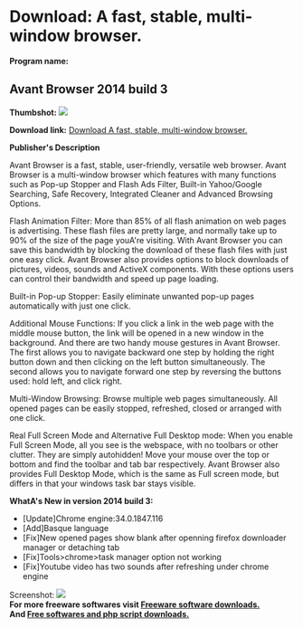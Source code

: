 # Download: A fast, stable, multi-window browser.

**Program name:**

## Avant Browser 2014 build 3

  
**Thumbshot:** ![](http://www.freewarefiles.com/screenshot/avantbrowser_md.jpg)   
  
**Download link:** [Download A fast, stable, multi-window browser.](http://freesoftwares.boysofts.com/Avant-Browser_program_4189.html)  
  


**Publisher's Description**  
  


Avant Browser is a fast, stable, user-friendly, versatile web browser. Avant Browser is a multi-window browser which features with many functions such as Pop-up Stopper and Flash Ads Filter, Built-in Yahoo/Google Searching, Safe Recovery, Integrated Cleaner and Advanced Browsing Options. 

Flash Animation Filter: More than 85% of all flash animation on web pages is advertising. These flash files are pretty large, and normally take up to 90% of the size of the page youA're visiting. With Avant Browser you can save this bandwidth by blocking the download of these flash files with just one easy click. Avant Browser also provides options to block downloads of pictures, videos, sounds and ActiveX components. With these options users can control their bandwidth and speed up page loading. 

Built-in Pop-up Stopper: Easily eliminate unwanted pop-up pages automatically with just one click. 

Additional Mouse Functions: If you click a link in the web page with the middle mouse button, the link will be opened in a new window in the background. And there are two handy mouse gestures in Avant Browser. The first allows you to navigate backward one step by holding the right button down and then clicking on the left button simultaneously. The second allows you to navigate forward one step by reversing the buttons used: hold left, and click right. 

Multi-Window Browsing: Browse multiple web pages simultaneously. All opened pages can be easily stopped, refreshed, closed or arranged with one click.

Real Full Screen Mode and Alternative Full Desktop mode: When you enable Full Screen Mode, all you see is the webspace, with no toolbars or other clutter. They are simply autohidden! Move your mouse over the top or bottom and find the toolbar and tab bar respectively. Avant Browser also provides Full Desktop Mode, which is the same as Full screen mode, but differs in that your windows task bar stays visible.

**WhatA's New in version 2014 build 3:**

  * [Update]Chrome engine:34.0.1847.116 
  * [Add]Basque language 
  * [Fix]New opened pages show blank after openning firefox downloader manager or detaching tab 
  * [Fix]Tools>chrome>task manager option not working 
  * [Fix]Youtube video has two sounds after refreshing under chrome engine 

  
  
Screenshot: ![](http://www.freewarefiles.com/screenshot/avantbrowser.jpg)   
**For more freeware softwares visit [Freeware software downloads.](http://freesoftwares.boysofts.com/)**   
**And [Free softwares and php script downloads.](http://www.boysofts.com/)**
